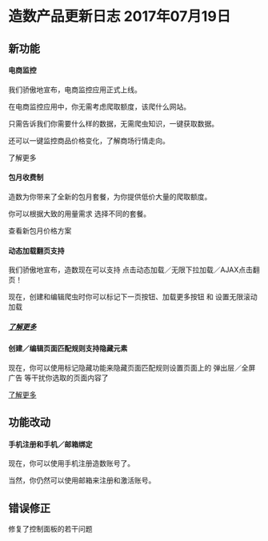 # 造数产品更新日志 2017年07月19日

## **新功能**

#### 电商监控

我们骄傲地宣布，电商监控应用正式上线。

在电商监控应用中，你无需考虑爬取额度，该爬什么网站。

只需告诉我们你需要什么样的数据，无需爬虫知识，一键获取数据。

还可以一键监控商品价格变化，了解商场行情走向。

了解更多

#### 包月收费制

造数为你带来了全新的包月套餐，为你提供低价大量的爬取额度。

你可以根据大致的用量需求 选择不同的套餐。

查看新包月价格方案

#### 动态加载翻页支持

我们骄傲地宣布，造数现在可以支持 点击动态加载／无限下拉加载／AJAX点击翻页！

现在，创建和编辑爬虫时你可以标记下一页按钮、加载更多按钮 和 设置无限滚动加载

##### [了解更多](https://github.com/zaoshu/openapi)

#### 创建／编辑页面匹配规则支持隐藏元素

现在，你可以使用标记隐藏功能来隐藏页面匹配规则设置页面上的 弹出层／全屏广告 等干扰你选取的页面内容了

[了解更多](https://www.gitbook.com/book/zaoshu/what-s-new/edit#)

## 功能改动

#### 手机注册和手机／邮箱绑定

现在，你可以使用手机注册造数账号了。

当然，你仍然可以使用邮箱来注册和激活账号。

## 错误修正

修复了控制面板的若干问题

